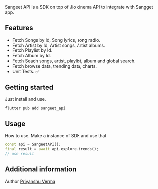 <!--
This README describes the package. If you publish this package to pub.dev,
this README's contents appear on the landing page for your package.

For information about how to write a good package README, see the guide for
[writing package pages](https://dart.dev/guides/libraries/writing-package-pages).

For general information about developing packages, see the Dart guide for
[creating packages](https://dart.dev/guides/libraries/create-library-packages)
and the Flutter guide for
[developing packages and plugins](https://flutter.dev/developing-packages).
-->

Sangeet API is a SDK on top of Jio cinema API to integrate with Sangget app.

## Features

* Fetch Songs by Id, Song lyrics, song radio.
* Fetch Artist by Id, Artist songs, Artist albums.
* Fetch Playlist by Id.
* Fetch Album by Id.
* Fetch Seach songs, artist, playlist, album and global search.
* Fetch browse data, trending data, charts.
* Unit Tests. ✅

## Getting started

Just install and use.

```bash
flutter pub add sangeet_api
```

## Usage

How to use.
Make a instance of SDK and use that
```dart
const api = SangeetAPI();
final result = await api.explore.trends();
// use result 

```

## Additional information

Author [Priyanshu Verma](https://github.com/priyanshuverma-dev/sangeet-api)

